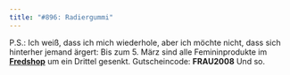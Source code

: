 ```yaml
---
title: "#896: Radiergummi"
---
```


P.S.:
Ich weiß, dass ich mich wiederhole, aber ich möchte nicht, dass sich hinterher jemand ärgert: Bis zum 5. März sind alle Femininprodukte im <a href="http://www.spreadshirt.net/shop.php?sid=125913"><strong>Fredshop</strong></a> um ein Drittel gesenkt. 
Gutscheincode: <strong>FRAU2008</strong> 
Und so.

